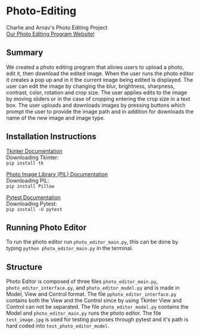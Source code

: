 # Photo-Editing
Charlie and Arnav's Photo Editing Project\
[Our Photo Editing Program Website!](https://olincollege.github.io/photo-editor/)

## Summary
We created a photo editing program that allows users to upload a photo, edit it, then download the edited image. When the user runs the photo editor it creates a pop up and in it the current image being edited is displayed. The user can edit the image by changing the blur, brightness, sharpness, contrast, color, rotation and crop size. The user applies edits to the image by moving sliders or in the case of cropping entering the crop size in a text box. The user uploads and downloads images by pressing buttons which prompt the user to provide the image path and in addition for downloads the name of the new image and image type.

## Installation Instructions
[Tkinter Documentation](https://docs.python.org/3/library/tkinter.html)\
Downloading Tkinter:\
`pip install tk`

[Photo Image Library (PIL) Documentation](https://pypi.org/project/Pillow/)\
Downloading PIL:\
`pip install Pillow`

[Pytest Documentation](https://pypi.org/project/pytest/)\
Downloading Pytest:\
`pip install -U pytest`

## Running Photo Editor
To run the photo editor run `photo_editor_main.py`, this can be done by typing `python photo_editor_main.py` in the terminal.

## Structure
Photo Editor is composed of three files `photo_editor_main.py`, `photo_editor_interface.py`, and `photo_editor_model.py` and is made in Model, View and Control format. The file `pphoto_editor_interface.py` contains both the View and the Control since by using Tkinter View and Control can not be separated. The file `photo_editor_model.py` contains the Model and `photo_editor_main.py` runs the photo editor. The file `test_image.jpg` is used for testing purposes through pytest and it's path is hard coded into `test_photo_editor_model`.